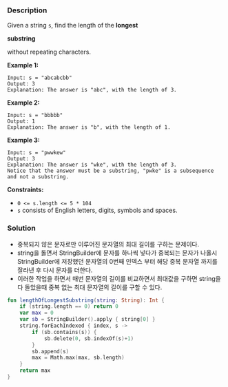 ### Description

Given a string `s`, find the length of the **longest**

**substring**

without repeating characters.

**Example 1:**

```
Input: s = "abcabcbb"
Output: 3
Explanation: The answer is "abc", with the length of 3.

```

**Example 2:**

```
Input: s = "bbbbb"
Output: 1
Explanation: The answer is "b", with the length of 1.

```

**Example 3:**

```
Input: s = "pwwkew"
Output: 3
Explanation: The answer is "wke", with the length of 3.
Notice that the answer must be a substring, "pwke" is a subsequence and not a substring.

```

**Constraints:**

- `0 <= s.length <= 5 * 104`
- `s` consists of English letters, digits, symbols and spaces.

### Solution

- 중복되지 않은 문자로만 이루어진 문자열의 최대 길이를 구하는 문제이다.
- string을 돌면서 StringBuilder에 문자를 하나씩 넣다가 중복되는 문자가 나올시 StringBuilder에 저장했던 문자열의 0번째 인덱스 부터 해당 중복 문자열 까지를 잘라낸 후 다시 문자를 더한다.
- 이러한 작업을 하면서 매번 문자열의 길이를 비교하면서 최대값을 구하면 string을 다 돌았을때 중복 없는 최대 문자열의 길이를 구할 수 있다.

```kotlin
fun lengthOfLongestSubstring(string: String): Int {
    if (string.length == 0) return 0
    var max = 0
    var sb = StringBuilder().apply { string[0] }
    string.forEachIndexed { index, s ->
        if (sb.contains(s)) {
            sb.delete(0, sb.indexOf(s)+1)
        }
        sb.append(s)
        max = Math.max(max, sb.length)
    }
    return max
}
```
